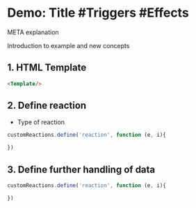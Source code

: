 # Demo: Title #Triggers #Effects

META explanation

Introduction to example and new concepts

## 1. HTML Template

```html
<Template/>
```

## 2. Define reaction

- Type of reaction

```js
customReactions.define('reaction', function (e, i){

})
```

## 3. Define further handling of data

```js
customReactions.define('reaction', function (e, i){

})
```